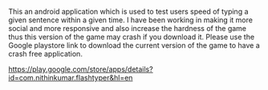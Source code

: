 This an android application which is used to test users speed of typing a given sentence within a given time.
I have been working in making it more social and more responsive and also increase the hardness of the game thus this version of the game may crash if you download it. Please use the Google playstore link to download the current version of the game to have a crash free application.

https://play.google.com/store/apps/details?id=com.nithinkumar.flashtyper&hl=en
